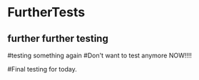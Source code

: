 # FurtherTests
## further further testing 

#testing something again
#Don't want to test anymore NOW!!!!

#Final testing for today.
